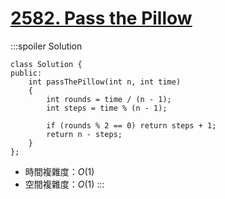 # [2582\. Pass the Pillow](https://leetcode.com/problems/pass-the-pillow/)

:::spoiler Solution
```cpp=
class Solution {
public:
    int passThePillow(int n, int time)
    {
        int rounds = time / (n - 1);
        int steps = time % (n - 1);

        if (rounds % 2 == 0) return steps + 1;
        return n - steps;
    }
};
```
- 時間複雜度：$O(1)$
- 空間複雜度：$O(1)$
:::
